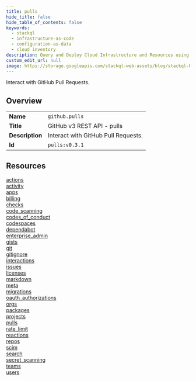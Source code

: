 ```yaml
---
title: pulls
hide_title: false
hide_table_of_contents: false
keywords:
  - stackql
  - infrastructure-as-code
  - configuration-as-data
  - cloud inventory
description: Query and Deploy Cloud Infrastructure and Resources using SQL
custom_edit_url: null
image: https://storage.googleapis.com/stackql-web-assets/blog/stackql-blog-post-featured-image.png
---
```

Interact with GitHub Pull Requests.  
    

## Overview
<table><tbody>
<tr><td><b>Name</b></td><td><code>github.pulls</code></td></tr>
<tr><td><b>Title</b></td><td>GitHub v3 REST API - pulls</td></tr>
<tr><td><b>Description</b></td><td>Interact with GitHub Pull Requests.</td></tr>
<tr><td><b>Id</b></td><td><code>pulls:v0.3.1</code></td></tr>
</tbody></table>

## Resources
<div class="row">
<div class="providerDocColumn">
<a href="/providers/github/pulls/actions/index.md">actions</a><br />
<a href="/providers/github/pulls/activity/index.md">activity</a><br />
<a href="/providers/github/pulls/apps/index.md">apps</a><br />
<a href="/providers/github/pulls/billing/index.md">billing</a><br />
<a href="/providers/github/pulls/checks/index.md">checks</a><br />
<a href="/providers/github/pulls/code_scanning/index.md">code_scanning</a><br />
<a href="/providers/github/pulls/codes_of_conduct/index.md">codes_of_conduct</a><br />
<a href="/providers/github/pulls/codespaces/index.md">codespaces</a><br />
<a href="/providers/github/pulls/dependabot/index.md">dependabot</a><br />
<a href="/providers/github/pulls/enterprise_admin/index.md">enterprise_admin</a><br />
<a href="/providers/github/pulls/gists/index.md">gists</a><br />
<a href="/providers/github/pulls/git/index.md">git</a><br />
<a href="/providers/github/pulls/gitignore/index.md">gitignore</a><br />
<a href="/providers/github/pulls/interactions/index.md">interactions</a><br />
<a href="/providers/github/pulls/issues/index.md">issues</a><br />
<a href="/providers/github/pulls/licenses/index.md">licenses</a><br />
</div>
<div class="providerDocColumn">
<a href="/providers/github/pulls/markdown/index.md">markdown</a><br />
<a href="/providers/github/pulls/meta/index.md">meta</a><br />
<a href="/providers/github/pulls/migrations/index.md">migrations</a><br />
<a href="/providers/github/pulls/oauth_authorizations/index.md">oauth_authorizations</a><br />
<a href="/providers/github/pulls/orgs/index.md">orgs</a><br />
<a href="/providers/github/pulls/packages/index.md">packages</a><br />
<a href="/providers/github/pulls/projects/index.md">projects</a><br />
<a href="/providers/github/pulls/pulls/index.md">pulls</a><br />
<a href="/providers/github/pulls/rate_limit/index.md">rate_limit</a><br />
<a href="/providers/github/pulls/reactions/index.md">reactions</a><br />
<a href="/providers/github/pulls/repos/index.md">repos</a><br />
<a href="/providers/github/pulls/scim/index.md">scim</a><br />
<a href="/providers/github/pulls/search/index.md">search</a><br />
<a href="/providers/github/pulls/secret_scanning/index.md">secret_scanning</a><br />
<a href="/providers/github/pulls/teams/index.md">teams</a><br />
<a href="/providers/github/pulls/users/index.md">users</a><br />
</div>
</div>
